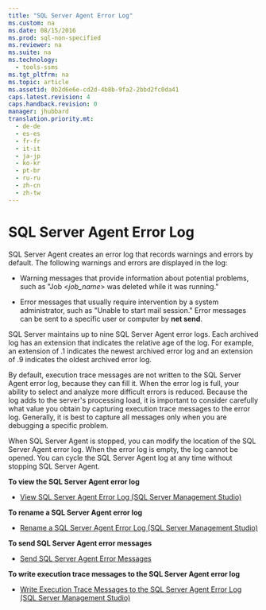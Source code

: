 ```yaml
---
title: "SQL Server Agent Error Log"
ms.custom: na
ms.date: 08/15/2016
ms.prod: sql-non-specified
ms.reviewer: na
ms.suite: na
ms.technology: 
  - tools-ssms
ms.tgt_pltfrm: na
ms.topic: article
ms.assetid: 0b2d6e6e-cd2d-4b8b-9fa2-2bbd2fc0da41
caps.latest.revision: 4
caps.handback.revision: 0
manager: jhubbard
translation.priority.mt: 
  - de-de
  - es-es
  - fr-fr
  - it-it
  - ja-jp
  - ko-kr
  - pt-br
  - ru-ru
  - zh-cn
  - zh-tw
---
```

# SQL Server Agent Error Log
 SQL Server  Agent creates an error log that records warnings and errors by default. The following warnings and errors are displayed in the log:  
  
-   Warning messages that provide information about potential problems, such as "Job <*job_name*> was deleted while it was running."  
  
-   Error messages that usually require intervention by a system administrator, such as "Unable to start mail session." Error messages can be sent to a specific user or computer by **net send**.  
  
 SQL Server  maintains up to nine  SQL Server  Agent error logs. Each archived log has an extension that indicates the relative age of the log. For example, an extension of .1 indicates the newest archived error log and an extension of .9 indicates the oldest archived error log.  
  
By default, execution trace messages are not written to the  SQL Server  Agent error log, because they can fill it. When the error log is full, your ability to select and analyze more difficult errors is reduced. Because the log adds to the server's processing load, it is important to consider carefully what value you obtain by capturing execution trace messages to the error log. Generally, it is best to capture all messages only when you are debugging a specific problem.  
  
When  SQL Server  Agent is stopped, you can modify the location of the  SQL Server  Agent error log. When the error log is empty, the log cannot be opened. You can cycle the  SQL Server  Agent log at any time without stopping  SQL Server  Agent.  
  
**To view the SQL Server Agent error log**  
  
-   [View SQL Server Agent Error Log &#40;SQL Server Management Studio&#41;](../content/View-SQL-Server-Agent-Error-Log--SQL-Server-Management-Studio-.md)  
  
**To rename a SQL Server Agent error log**  
  
-   [Rename a SQL Server Agent Error Log &#40;SQL Server Management Studio&#41;](../content/Rename-a-SQL-Server-Agent-Error-Log--SQL-Server-Management-Studio-.md)  
  
**To send SQL Server Agent error messages**  
  
-   [Send SQL Server Agent Error Messages](../content/Send-SQL-Server-Agent-Error-Messages.md)  
  
**To write execution trace messages to the SQL Server Agent error log**  
  
-   [Write Execution Trace Messages to the SQL Server Agent Error Log &#40;SQL Server Management Studio&#41;](../content/Write-Execution-Trace-Messages-to-the-SQL-Server-Agent-Error-Log--SQL-Server-Management-Studio-.md)  
  

